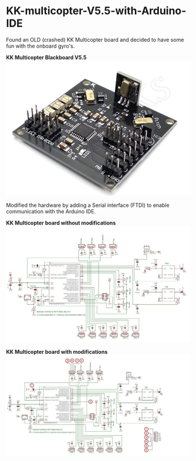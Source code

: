 # KK-multicopter-V5.5-with-Arduino-IDE

Found an OLD (crashed) KK Multicopter board and decided to have some fun with the onboard gyro's. 

**KK Multicopter Blackboard V5.5**
![](https://github.com/jgmbrand/KK-multicopter-V5.5-with-Arduino-IDE/blob/master/Hardware/KK-Mulicopter1.jpg?raw=true)

Modified the hardware by adding a Serial interface (FTDI) to enable communication with the Arduino IDE. 

**KK Multicopter board without modifications**
![](https://github.com/jgmbrand/KK-multicopter-V5.5-with-Arduino-IDE/blob/master/Hardware/KK1.jpg?raw=true)

**KK Multicopter board with modifications**
![KK Modifications](https://github.com/jgmbrand/KK-multicopter-V5.5-with-Arduino-IDE/blob/master/Hardware/KK_arduino.jpg)  


